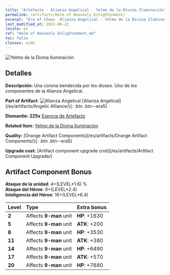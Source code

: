 ```yaml
---
title: "Artefacto - Alianza Angelical - Yelmo de la Divina Iluminación"
permalink: /artifacts/Helm of Heavenly Enlightenment/
excerpt: "Era of Chaos  Alianza Angelical - Yelmo de la Divina Iluminación. Una corona bendecida por los dioses. Uno de los componentes de la Alianza Angelical."
last_modified_at: 2021-06-22
locale: es
ref: "Helm of Heavenly Enlightenment.md"
toc: false
classes: wide
---
```


 ![Yelmo de la Divina Iluminación](/images/t/artifact_40413.png)



## Detalles

 **Descripción:** Una corona bendecida por los dioses. Uno de los componentes de la Alianza Angelical.

 **Part of Artifact:** ![Alianza Angelical](/images/t/icon_artifact_41.png) [Alianza Angelical](/es/artifacts/Angelic Alliance/){: .btn .btn--era5}

 **Dismantle: 225x** [Esencia de Artefacto](/ItemsES/con_905/)

 **Related Item**: [Yelmo de la Divina Iluminación](/ItemsES/art_152/)

 **Quality:** [Orange Artifact Components](/es/artifacts/Orange Artifact Components/){: .btn .btn--era5}

 **Upgrade cost:** [Artifact component upgrade cost](/es/artifacts/Artifact Component Upgrade/)

## Artifact Component Bonus

  **Ataque de la unidad**: 4+(LEVEL\*1.6) %<br/>**Ataque del Héroe**: 6+(LEVEL\*2.4)<br/>**Inteligencia del Héroe**: 16+(LEVEL\*6.4)

  |  Level  | Type |    Extra bonus  | 
  |:--------|:-----|:----------------| 
  | **2** | Affects **9-man** unit | **HP**: +1630 | 
  | **5** | Affects **9-man** unit | **ATK**: +200 | 
  | **8** | Affects **9-man** unit | **HP**: +3530 | 
  | **11** | Affects **9-man** unit | **ATK**: +380 | 
  | **14** | Affects **9-man** unit | **HP**: +6490 | 
  | **17** | Affects **9-man** unit | **ATK**: +570 | 
  | **20** | Affects **9-man** unit | **HP**: +7680 | 

